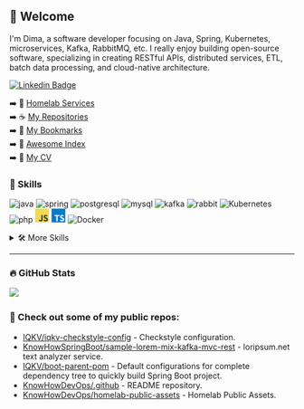 ## 👋 Welcome

I'm Dima, a software developer focusing on Java, Spring, Kubernetes, microservices, Kafka, RabbitMQ, etc. I really enjoy building open-source software, specializing in creating RESTful APIs, distributed services, ETL, batch data processing, and cloud-native architecture.

[![Linkedin Badge](https://img.shields.io/badge/-Linkedin-blue?style=plastic&logo=Linkedin&logoColor=white&link=https://www.linkedin.com/in/dmitriidaro)](https://www.linkedin.com/in/dmitriidaro)

➡️ 🧪 <a href="https://knowhowto.dev/" target="_blank">Homelab Services</a><br>
➡️ ☕ <a href="repo-index.md"  target="_blank">My Repositories</a><br>
➡️ 🌟 <a href="bookmarks-index.md"  target="_blank">My Bookmarks</a><br>
➡️ 🙇 <a href="awesome-index.md"  target="_blank">Awesome Index</a><br>
➡️ 💎 <a href="CV.md"  target="_blank">My CV</a><br>

### 💼 Skills

<p align="left">
<img src="https://cdn.svgporn.com/logos/java.svg" alt="java" width="25" height="25" />
<img src="https://cdn.svgporn.com/logos/spring-icon.svg" alt="spring" width="25" height="25" />
<img src="https://cdn.svgporn.com/logos/postgresql.svg" alt="postgresql" width="25" height="25" />
<img src="https://cdn.svgporn.com/logos/mysql.svg" alt="mysql" width="25" height="25" />
<img src="https://cdn.svgporn.com/logos/kafka-icon.svg" alt="kafka" width="25" height="25" />
<img src="https://cdn.svgporn.com/logos/rabbitmq-icon.svg" alt="rabbit" width="25" height="25" />
<img src="https://www.vectorlogo.zone/logos/kubernetes/kubernetes-icon.svg" alt="Kubernetes" width="25" height="25" />
<img src="https://cdn.jsdelivr.net/gh/devicons/devicon@latest/icons/php/php-original.svg"  alt="php" width="25" height="25" />
<img src="https://raw.githubusercontent.com/devicons/devicon/master/icons/javascript/javascript-original.svg" alt="javascript" width="25" height="25" />
<img src="https://raw.githubusercontent.com/devicons/devicon/master/icons/typescript/typescript-original.svg" alt="typescript" width="25" height="25" />
<img src="https://cdn.svgporn.com/logos/docker-icon.svg" alt="Docker" width="25" height="25" />
</p>

<details>
<summary>🛠 More Skills</summary>
<br>
<p align="left">
<img src="https://user-images.githubusercontent.com/25181517/117207242-07d5a700-adf4-11eb-975e-be04e62b984b.png" alt="maven" width="25" height="25" />
<img src="https://user-images.githubusercontent.com/25181517/117207493-49665200-adf4-11eb-808e-a9c0fcc2a0a0.png" alt="hibernate" width="25" height="25" />
<img src="https://user-images.githubusercontent.com/25181517/183891673-32824908-bc5d-44f8-8f72-f0415822404a.png" alt="" width="25" height="25" />
<img src="https://user-images.githubusercontent.com/25181517/117533873-484d4480-afef-11eb-9fad-67c8605e3592.png" alt="" width="25" height="25" />
<img src="https://user-images.githubusercontent.com/25181517/183892181-ad32b69e-3603-418c-b8e7-99e976c2a784.png" alt="" width="25" height="25" />
<img src="https://user-images.githubusercontent.com/25181517/190229463-87fa862f-ccf0-48da-8023-940d287df610.png" alt="" width="25" height="25" />
<img src="https://user-images.githubusercontent.com/25181517/184097317-690eea12-3a26-4f7c-8521-729ebbbb3f98.png" alt="" width="25" height="25" />
<img src="https://user-images.githubusercontent.com/25181517/184146221-671413cb-b1ae-47db-a232-b37c99281516.png" alt="" width="25" height="25" />
<br />

<img src="https://user-images.githubusercontent.com/25181517/183868728-b2e11072-00a5-47e2-8a4e-4ebbb2b8c554.png" alt="" width="25" height="25" />
<img src="https://user-images.githubusercontent.com/25181517/179090274-733373ef-3b59-4f28-9ecb-244bea700932.png" alt="" width="25" height="25" />
<img src="https://cdn.svgporn.com/logos/prometheus.svg" alt="prometheus" width="25" height="25" />
<img src="https://cdn.svgporn.com/logos/grafana.svg" alt="grafana" width="25" height="25" />
<img src="https://user-images.githubusercontent.com/25181517/190230082-55409fe9-d5a2-4f3d-bdba-0f0946190e67.png" alt="" width="25" height="25" />
<img src="https://user-images.githubusercontent.com/25181517/185157723-1ca89950-665d-467c-b653-953559daa1c7.png" alt="" width="25" height="25" />
<img src="https://user-images.githubusercontent.com/25181517/183345124-0948a5e0-5326-495f-824f-b99d3aee5467.png" alt="" width="25" height="25" />
<img src="https://raw.githubusercontent.com/devicons/devicon/master/icons/nginx/nginx-original.svg" alt="nginx" width="25" height="25" />
<br>

<img src="https://raw.githubusercontent.com/devicons/devicon/master/icons/nodejs/nodejs-original-wordmark.svg" alt="nodejs" width="25" height="25" />
<img src="https://raw.githubusercontent.com/devicons/devicon/master/icons/react/react-original-wordmark.svg" alt="react" width="25" height="25" />
<img src="https://user-images.githubusercontent.com/25181517/183898674-75a4a1b1-f960-4ea9-abcb-637170a00a75.png" alt="css" width="25" height="25" />
<img src="https://cdn.svgporn.com/logos/mongodb.svg" alt="mongodb" width="25" height="25" />
<img src="https://raw.githubusercontent.com/devicons/devicon/master/icons/redis/redis-original-wordmark.svg" alt="redis" width="25" height="25" />
<img src="https://cdn.svgporn.com/logos/openapi-icon.svg" alt="REST API" width="25" height="25" />
<img src="https://cdn.svgporn.com/logos/graphql.svg" alt="graphql" width="25" height="25" />
<img src="https://user-images.githubusercontent.com/25181517/192107860-9a9f0894-0e34-4ab3-964d-6297ee4c00e9.png" alt="soap" width="25" height="25" />
<img src="https://user-images.githubusercontent.com/25181517/192109061-e138ca71-337c-4019-8d42-4792fdaa7128.png" alt="soap" width="25" height="25" />
<br>

<img src="https://cdn.svgporn.com/logos/ansible.svg" alt="Ansible" width="25" height="25" />
<img src="https://cdn.svgporn.com/logos/terraform-icon.svg" alt="Terraform" width="25" height="25" />
<img src="https://cdn.svgporn.com/logos/helm.svg" alt="Helm" width="25" height="25" />
<br />

<img src="https://user-images.githubusercontent.com/25181517/192108372-f71d70ac-7ae6-4c0d-8395-51d8870c2ef0.png" alt="" width="25" height="25" />
<img src="https://user-images.githubusercontent.com/25181517/192108374-8da61ba1-99ec-41d7-80b8-fb2f7c0a4948.png" alt="" width="25" height="25" />
<img src="https://user-images.githubusercontent.com/25181517/192108376-c675d39b-90f6-4073-bde6-5a9291644657.png" alt="" width="25" height="25" />
<br>

<img src="https://user-images.githubusercontent.com/25181517/192108890-200809d1-439c-4e23-90d3-b090cf9a4eea.png" alt="IDEA" width="25" height="25" />
<img src="https://cdn.svgporn.com/logos/linux-tux.svg" alt="linux" width="25" height="25" />
<img src="https://cdn.svgporn.com/logos/bash-icon.svg" alt="bash" width="25" height="25" />

</p>
</details>

---

### 🔥 GitHub Stats

<p align="left"><img src="https://raw.githubusercontent.com/dmitriidaro/dmitriidaro/dev/github-metrics.svg" /></p>


### 👷 Check out some of my public repos:

- [IQKV/iqkv-checkstyle-config](https://github.com/IQKV/iqkv-checkstyle-config) - Checkstyle configuration.
- [KnowHowSpringBoot/sample-lorem-mix-kafka-mvc-rest](https://github.com/KnowHowSpringBoot/sample-lorem-mix-kafka-mvc-rest) - loripsum.net  text analyzer service.
- [IQKV/boot-parent-pom](https://github.com/IQKV/boot-parent-pom) - Default configurations for complete dependency tree to quickly build Spring Boot project.
- [KnowHowDevOps/.github](https://github.com/KnowHowDevOps/.github) - README repository.
- [KnowHowDevOps/homelab-public-assets](https://github.com/KnowHowDevOps/homelab-public-assets) - Homelab Public Assets.
